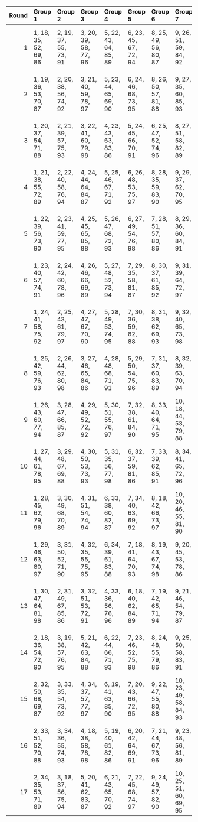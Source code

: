 |   Round | Group 1               | Group 2               | Group 3               | Group 4               | Group 5               | Group 6               | Group 7                | Group 8                | Group 9                | Group 10               | Group 11               | Group 12               | Group 13               | Group 14          | Group 15           | Group 16           | Group 17           |
|--------:|:----------------------|:----------------------|:----------------------|:----------------------|:----------------------|:----------------------|:-----------------------|:-----------------------|:-----------------------|:-----------------------|:-----------------------|:-----------------------|:-----------------------|:------------------|:-------------------|:-------------------|:-------------------|
|       1 | 1, 18, 35, 52, 69, 86 | 2, 19, 37, 55, 73, 91 | 3, 20, 39, 58, 77, 96 | 5, 22, 43, 64, 85, 89 | 6, 23, 45, 67, 72, 94 | 8, 25, 49, 56, 80, 87 | 9, 26, 51, 59, 84, 92  | 10, 27, 36, 62, 71, 97 | 12, 29, 40, 68, 79, 90 | 13, 30, 42, 54, 83, 95 | 15, 32, 46, 60, 74, 88 | 16, 33, 48, 63, 78, 93 | 17, 34, 50, 66, 82, 98 | 4, 21, 41, 61, 81 | 7, 24, 47, 53, 76  | 11, 28, 38, 65, 75 | 14, 31, 44, 57, 70 |
|       2 | 1, 19, 36, 53, 70, 87 | 2, 20, 38, 56, 74, 92 | 3, 21, 40, 59, 78, 97 | 5, 23, 44, 65, 69, 90 | 6, 24, 46, 68, 73, 95 | 8, 26, 50, 57, 81, 88 | 9, 27, 35, 60, 85, 93  | 10, 28, 37, 63, 72, 98 | 11, 29, 39, 66, 76, 86 | 12, 30, 41, 52, 80, 91 | 13, 31, 43, 55, 84, 96 | 15, 33, 47, 61, 75, 89 | 16, 34, 49, 64, 79, 94 | 4, 22, 42, 62, 82 | 7, 25, 48, 54, 77  | 14, 32, 45, 58, 71 | 17, 18, 51, 67, 83 |
|       3 | 1, 20, 37, 54, 71, 88 | 2, 21, 39, 57, 75, 93 | 3, 22, 41, 60, 79, 98 | 4, 23, 43, 63, 83, 86 | 5, 24, 45, 66, 70, 91 | 6, 25, 47, 52, 74, 96 | 8, 27, 51, 58, 82, 89  | 9, 28, 36, 61, 69, 94  | 11, 30, 40, 67, 77, 87 | 12, 31, 42, 53, 81, 92 | 13, 32, 44, 56, 85, 97 | 15, 34, 48, 62, 76, 90 | 16, 18, 50, 65, 80, 95 | 7, 26, 49, 55, 78 | 10, 29, 38, 64, 73 | 14, 33, 46, 59, 72 | 17, 19, 35, 68, 84 |
|       4 | 1, 21, 38, 55, 72, 89 | 2, 22, 40, 58, 76, 94 | 4, 24, 44, 64, 84, 87 | 5, 25, 46, 67, 71, 92 | 6, 26, 48, 53, 75, 97 | 8, 28, 35, 59, 83, 90 | 9, 29, 37, 62, 70, 95  | 11, 31, 41, 68, 78, 88 | 12, 32, 43, 54, 82, 93 | 13, 33, 45, 57, 69, 98 | 14, 34, 47, 60, 73, 86 | 15, 18, 49, 63, 77, 91 | 16, 19, 51, 66, 81, 96 | 3, 23, 42, 61, 80 | 7, 27, 50, 56, 79  | 10, 30, 39, 65, 74 | 17, 20, 36, 52, 85 |
|       5 | 1, 22, 39, 56, 73, 90 | 2, 23, 41, 59, 77, 95 | 4, 25, 45, 65, 85, 88 | 5, 26, 47, 68, 72, 93 | 6, 27, 49, 54, 76, 98 | 7, 28, 51, 57, 80, 86 | 8, 29, 36, 60, 84, 91  | 9, 30, 38, 63, 71, 96  | 11, 32, 42, 52, 79, 89 | 12, 33, 44, 55, 83, 94 | 14, 18, 48, 61, 74, 87 | 15, 19, 50, 64, 78, 92 | 16, 20, 35, 67, 82, 97 | 3, 24, 43, 62, 81 | 10, 31, 40, 66, 75 | 13, 34, 46, 58, 70 | 17, 21, 37, 53, 69 |
|       6 | 1, 23, 40, 57, 74, 91 | 2, 24, 42, 60, 78, 96 | 4, 26, 46, 66, 69, 89 | 5, 27, 48, 52, 73, 94 | 7, 29, 35, 58, 81, 87 | 8, 30, 37, 61, 85, 92 | 9, 31, 39, 64, 72, 97  | 11, 33, 43, 53, 80, 90 | 12, 34, 45, 56, 84, 95 | 14, 19, 49, 62, 75, 88 | 15, 20, 51, 65, 79, 93 | 16, 21, 36, 68, 83, 98 | 17, 22, 38, 54, 70, 86 | 3, 25, 44, 63, 82 | 6, 28, 50, 55, 77  | 10, 32, 41, 67, 76 | 13, 18, 47, 59, 71 |
|       7 | 1, 24, 41, 58, 75, 92 | 2, 25, 43, 61, 79, 97 | 4, 27, 47, 67, 70, 90 | 5, 28, 49, 53, 74, 95 | 7, 30, 36, 59, 82, 88 | 8, 31, 38, 62, 69, 93 | 9, 32, 40, 65, 73, 98  | 10, 33, 42, 68, 77, 86 | 11, 34, 44, 54, 81, 91 | 12, 18, 46, 57, 85, 96 | 14, 20, 50, 63, 76, 89 | 15, 21, 35, 66, 80, 94 | 17, 23, 39, 55, 71, 87 | 3, 26, 45, 64, 83 | 6, 29, 51, 56, 78  | 13, 19, 48, 60, 72 | 16, 22, 37, 52, 84 |
|       8 | 1, 25, 42, 59, 76, 93 | 2, 26, 44, 62, 80, 98 | 3, 27, 46, 65, 84, 86 | 4, 28, 48, 68, 71, 91 | 5, 29, 50, 54, 75, 96 | 7, 31, 37, 60, 83, 89 | 8, 32, 39, 63, 70, 94  | 10, 34, 43, 52, 78, 87 | 11, 18, 45, 55, 82, 92 | 12, 19, 47, 58, 69, 97 | 14, 21, 51, 64, 77, 90 | 15, 22, 36, 67, 81, 95 | 17, 24, 40, 56, 72, 88 | 6, 30, 35, 57, 79 | 9, 33, 41, 66, 74  | 13, 20, 49, 61, 73 | 16, 23, 38, 53, 85 |
|       9 | 1, 26, 43, 60, 77, 94 | 3, 28, 47, 66, 85, 87 | 4, 29, 49, 52, 72, 92 | 5, 30, 51, 55, 76, 97 | 7, 32, 38, 61, 84, 90 | 8, 33, 40, 64, 71, 95 | 10, 18, 44, 53, 79, 88 | 11, 19, 46, 56, 83, 93 | 12, 20, 48, 59, 70, 98 | 13, 21, 50, 62, 74, 86 | 14, 22, 35, 65, 78, 91 | 15, 23, 37, 68, 82, 96 | 17, 25, 41, 57, 73, 89 | 2, 27, 45, 63, 81 | 6, 31, 36, 58, 80  | 9, 34, 42, 67, 75  | 16, 24, 39, 54, 69 |
|      10 | 1, 27, 44, 61, 78, 95 | 3, 29, 48, 67, 69, 88 | 4, 30, 50, 53, 73, 93 | 5, 31, 35, 56, 77, 98 | 6, 32, 37, 59, 81, 86 | 7, 33, 39, 62, 85, 91 | 8, 34, 41, 65, 72, 96  | 10, 19, 45, 54, 80, 89 | 11, 20, 47, 57, 84, 94 | 13, 22, 51, 63, 75, 87 | 14, 23, 36, 66, 79, 92 | 15, 24, 38, 52, 83, 97 | 17, 26, 42, 58, 74, 90 | 2, 28, 46, 64, 82 | 9, 18, 43, 68, 76  | 12, 21, 49, 60, 71 | 16, 25, 40, 55, 70 |
|      11 | 1, 28, 45, 62, 79, 96 | 3, 30, 49, 68, 70, 89 | 4, 31, 51, 54, 74, 94 | 6, 33, 38, 60, 82, 87 | 7, 34, 40, 63, 69, 92 | 8, 18, 42, 66, 73, 97 | 10, 20, 46, 55, 81, 90 | 11, 21, 48, 58, 85, 95 | 13, 23, 35, 64, 76, 88 | 14, 24, 37, 67, 80, 93 | 15, 25, 39, 53, 84, 98 | 16, 26, 41, 56, 71, 86 | 17, 27, 43, 59, 75, 91 | 2, 29, 47, 65, 83 | 5, 32, 36, 57, 78  | 9, 19, 44, 52, 77  | 12, 22, 50, 61, 72 |
|      12 | 1, 29, 46, 63, 80, 97 | 3, 31, 50, 52, 71, 90 | 4, 32, 35, 55, 75, 95 | 6, 34, 39, 61, 83, 88 | 7, 18, 41, 64, 70, 93 | 8, 19, 43, 67, 74, 98 | 9, 20, 45, 53, 78, 86  | 10, 21, 47, 56, 82, 91 | 11, 22, 49, 59, 69, 96 | 13, 24, 36, 65, 77, 89 | 14, 25, 38, 68, 81, 94 | 16, 27, 42, 57, 72, 87 | 17, 28, 44, 60, 76, 92 | 2, 30, 48, 66, 84 | 5, 33, 37, 58, 79  | 12, 23, 51, 62, 73 | 15, 26, 40, 54, 85 |
|      13 | 1, 30, 47, 64, 81, 98 | 2, 31, 49, 67, 85, 86 | 3, 32, 51, 53, 72, 91 | 4, 33, 36, 56, 76, 96 | 6, 18, 40, 62, 84, 89 | 7, 19, 42, 65, 71, 94 | 9, 21, 46, 54, 79, 87  | 10, 22, 48, 57, 83, 92 | 11, 23, 50, 60, 70, 97 | 13, 25, 37, 66, 78, 90 | 14, 26, 39, 52, 82, 95 | 16, 28, 43, 58, 73, 88 | 17, 29, 45, 61, 77, 93 | 5, 34, 38, 59, 80 | 8, 20, 44, 68, 75  | 12, 24, 35, 63, 74 | 15, 27, 41, 55, 69 |
|      14 | 2, 18, 36, 54, 72, 90 | 3, 19, 38, 57, 76, 95 | 5, 21, 42, 63, 84, 88 | 6, 22, 44, 66, 71, 93 | 7, 23, 46, 52, 75, 98 | 8, 24, 48, 55, 79, 86 | 9, 25, 50, 58, 83, 91  | 10, 26, 35, 61, 70, 96 | 12, 28, 39, 67, 78, 89 | 13, 29, 41, 53, 82, 94 | 15, 31, 45, 59, 73, 87 | 16, 32, 47, 62, 77, 92 | 17, 33, 49, 65, 81, 97 | 1, 34, 51, 68, 85 | 4, 20, 40, 60, 80  | 11, 27, 37, 64, 74 | 14, 30, 43, 56, 69 |
|      15 | 2, 32, 50, 68, 69, 87 | 3, 33, 35, 54, 73, 92 | 4, 34, 37, 57, 77, 97 | 6, 19, 41, 63, 85, 90 | 7, 20, 43, 66, 72, 95 | 9, 22, 47, 55, 80, 88 | 10, 23, 49, 58, 84, 93 | 11, 24, 51, 61, 71, 98 | 12, 25, 36, 64, 75, 86 | 13, 26, 38, 67, 79, 91 | 14, 27, 40, 53, 83, 96 | 16, 29, 44, 59, 74, 89 | 17, 30, 46, 62, 78, 94 | 1, 31, 48, 65, 82 | 5, 18, 39, 60, 81  | 8, 21, 45, 52, 76  | 15, 28, 42, 56, 70 |
|      16 | 2, 33, 51, 52, 70, 88 | 3, 34, 36, 55, 74, 93 | 4, 18, 38, 58, 78, 98 | 5, 19, 40, 61, 82, 86 | 6, 20, 42, 64, 69, 91 | 7, 21, 44, 67, 73, 96 | 9, 23, 48, 56, 81, 89  | 10, 24, 50, 59, 85, 94 | 12, 26, 37, 65, 76, 87 | 13, 27, 39, 68, 80, 92 | 14, 28, 41, 54, 84, 97 | 16, 30, 45, 60, 75, 90 | 17, 31, 47, 63, 79, 95 | 1, 32, 49, 66, 83 | 8, 22, 46, 53, 77  | 11, 25, 35, 62, 72 | 15, 29, 43, 57, 71 |
|      17 | 2, 34, 35, 53, 71, 89 | 3, 18, 37, 56, 75, 94 | 5, 20, 41, 62, 83, 87 | 6, 21, 43, 65, 70, 92 | 7, 22, 45, 68, 74, 97 | 9, 24, 49, 57, 82, 90 | 10, 25, 51, 60, 69, 95 | 12, 27, 38, 66, 77, 88 | 13, 28, 40, 52, 81, 93 | 14, 29, 42, 55, 85, 98 | 15, 30, 44, 58, 72, 86 | 16, 31, 46, 61, 76, 91 | 17, 32, 48, 64, 80, 96 | 1, 33, 50, 67, 84 | 4, 19, 39, 59, 79  | 8, 23, 47, 54, 78  | 11, 26, 36, 63, 73 |